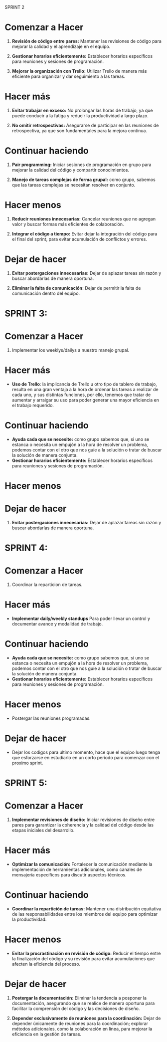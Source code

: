 SPRINT 2
# Comenzar a Hacer

1. **Revisión de código entre pares:** Mantener las revisiones de código para mejorar la calidad y el aprendizaje en el equipo.

3. **Gestionar horarios eficientemente:** Establecer horarios específicos para reuniones y sesiones de programación.

3. **Mejorar la organización con Trello:** Utilizar Trello de manera más eficiente para organizar y dar seguimiento a las tareas.

# Hacer más

1. **Evitar trabajar en exceso:** No prolongar las horas de trabajo, ya que puede conducir a la fatiga y reducir la productividad a largo plazo.

2. **No omitir retrospectivas:** Asegurarse de participar en las reuniones de retrospectiva, ya que son fundamentales para la mejora continua.

# Continuar haciendo

1. **Pair programming:** Iniciar sesiones de programación en grupo para mejorar la calidad del código y compartir conocimientos.

2. **Manejo de tareas complejas de forma grupal:**  como grupo, sabemos que las tareas complejas se necesitan resolver en conjunto.

# Hacer menos

1. **Reducir reuniones innecesarias:** Cancelar reuniones que no agregan valor y buscar formas más eficientes de colaboración.

2. **Integrar el código a tiempo:** Evitar dejar la integración del código para el final del sprint, para evitar acumulación de conflictos y errores.

# Dejar de hacer

1. **Evitar postergaciones innecesarias:** Dejar de aplazar tareas sin razón y buscar abordarlas de manera oportuna.

2. **Eliminar la falta de comunicación:** Dejar de permitir la falta de comunicación dentro del equipo.



# SPRINT 3:

# Comenzar a Hacer
1. Implementar los weeklys/dailys a nuestro manejo grupal.

# Hacer más

- **Uso de Trello**: la implicancia de Trello u otro tipo de tablero de trabajo, resulta en una gran ventaja a la hora de ordenar las tareas a realizar de cada uno, y sus distintas funciones, por ello, tenemos que tratar de aumentar y arraigar su uso para poder generar una mayor eficiencia en el trabajo requerido.

# Continuar haciendo

- **Ayuda cada que se necesite:** como grupo sabemos que, si uno se estanca o necesita un empujón a la hora de resolver un problema, podemos contar con el otro que nos guíe a la solución o tratar de buscar la solución de manera conjunta.
- **Gestionar horarios eficientemente:** Establecer horarios específicos para reuniones y sesiones de programación.

# Hacer menos

# Dejar de hacer

1. **Evitar postergaciones innecesarias:** Dejar de aplazar tareas sin razón y buscar abordarlas de manera oportuna.


# SPRINT 4:

# Comenzar a Hacer
1. Coordinar la reparticion de tareas.

# Hacer más

- **Implementar daily/weekly standups** Para poder llevar un control y documentar avance y modalidad de trabajo.

# Continuar haciendo

- **Ayuda cada que se necesite:** como grupo sabemos que, si uno se estanca o necesita un empujón a la hora de resolver un problema, podemos contar con el otro que nos guíe a la solución o tratar de buscar la solución de manera conjunta.
- **Gestionar horarios eficientemente:** Establecer horarios específicos para reuniones y sesiones de programación.

# Hacer menos
- Postergar las reuniones programadas.

# Dejar de hacer

- Dejar los codigos para ultimo momento, hace que el equipo luego tenga que esforzarse en estudiarlo en un corto periodo para comenzar con el proximo sprint.





# SPRINT 5:

# Comenzar a Hacer
1. **Implementar revisiones de diseño:** Iniciar revisiones de diseño entre pares para garantizar la coherencia y la calidad del código desde las etapas iniciales del desarrollo.

# Hacer más
- **Optimizar la comunicación:** Fortalecer la comunicación mediante la implementación de herramientas adicionales, como canales de mensajería específicos para discutir aspectos técnicos.

# Continuar haciendo
- **Coordinar la repartición de tareas:** Mantener una distribución equitativa de las responsabilidades entre los miembros del equipo para optimizar la productividad.

# Hacer menos
- **Evitar la procrastinación en revisión de código:** Reducir el tiempo entre la finalización del código y su revisión para evitar acumulaciones que afecten la eficiencia del proceso.

# Dejar de hacer
1. **Postergar la documentación:** Eliminar la tendencia a posponer la documentación, asegurando que se realice de manera oportuna para facilitar la comprensión del código y las decisiones de diseño.

2. **Depender exclusivamente de reuniones para la coordinación:** Dejar de depender únicamente de reuniones para la coordinación; explorar métodos adicionales, como la colaboración en línea, para mejorar la eficiencia en la gestión de tareas.
